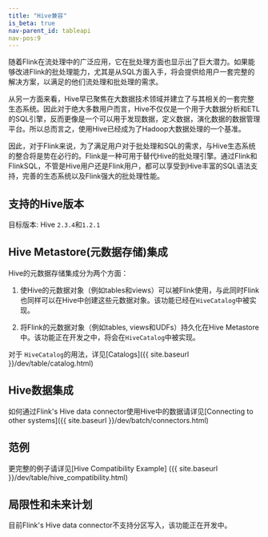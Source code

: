 ```yaml
---
title: "Hive兼容"
is_beta: true
nav-parent_id: tableapi
nav-pos:9
---
```


随着Flink在流处理中的广泛应用，它在批处理方面也显示出了巨大潜力。如果能够改进Flink的批处理能力，尤其是从SQL方面入手，将会提供给用户一套完整的解决方案，以满足的他们流处理和批处理的需求。

从另一方面来看，Hive早已聚焦在大数据技术领域并建立了与其相关的一套完整生态系统。因此对于绝大多数用户而言，Hive不仅仅是一个用于大数据分析和ETL的SQL引擎，反而更像是一个可以用于发现数据，定义数据，演化数据的数据管理平台。所以总而言之，使用Hive已经成为了Hadoop大数据处理的一个基准。

因此，对于Flink来说，为了满足用户对于批处理和SQL的需求，与Hive生态系统的整合将是势在必行的。Flink是一种可用于替代Hive的批处理引擎。通过Flink和FlinkSQL，不管是Hive用户还是Flink用户，都可以享受到Hive丰富的SQL语法支持，完善的生态系统以及Flink强大的批处理性能。


支持的Hive版本
----------------------
目标版本: Hive `2.3.4`和`1.2.1`


Hive Metastore(元数据存储)集成
-----------------------------
Hive的元数据存储集成分为两个方面：

1. 使Hive的元数据对象（例如tables和views）可以被Flink使用，与此同时Flink也同样可以在Hive中创建这些元数据对象。该功能已经在`HiveCatalog`中被实现。

2. 将Flink的元数据对象（例如tables, views和UDFs）持久化在Hive Metastore中。该功能正在开发之中，将会在`HiveCatalog`中被实现。

对于 `HiveCatalog`的用法，详见[Catalogs]({{ site.baseurl }}/dev/table/catalog.html)


Hive数据集成
-----------------
如何通过Flink's Hive data connector使用Hive中的数据请详见[Connecting to other systems]({{ site.baseurl }}/dev/batch/connectors.html)


范例
--------

更完整的例子请详见[Hive Compatibility Example] ({{ site.baseurl }}/dev/table/hive_compatibility.html)


局限性和未来计划
--------------------
目前Flink's Hive data connector不支持分区写入，该功能正在开发中。